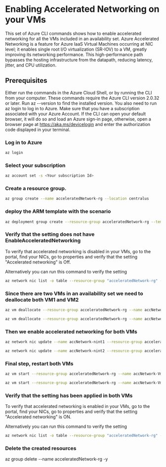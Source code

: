 # Enabling Accelerated Networking on your VMs

This set of Azure CLI commands shows how to enable accelerated networking for all the VMs included in an availability set. Azure Accelerated Networking is a feature for Azure IaaS Virtual Machines occurring at NIC level; it enables single root I/O virtualization (SR-IOV) to a VM, greatly improving its networking performance. This high-performance path bypasses the hosting infrastructure from the datapath, reducing latency, jitter, and CPU utilization.

## Prerequisites

Either run the commands in the Azure Cloud Shell, or by running the CLI from your computer.  These commands require the Azure CLI version 2.0.32 or later. Run az --version to find the installed version. You also need to run az login to log in to Azure. Make sure that you have a subscription associated with your Azure Account. If the CLI can open your default browser, it will do so and load an Azure sign-in page, otherwise, open a browser page at https://aka.ms/devicelogin and enter the authorization code displayed in your terminal.

### Log in to Azure

```sh
az login
```

### Select your subscription

```sh
az account set -s <Your subscription Id>
```

### Create a resource group.

```sh
az group create --name acceleratedNetwork-rg --location centralus
```

### deploy the ARM template with the scenario

```sh
az deployment group create --resource-group acceleratedNetwork-rg --template-file Deployment/accNetwork.json
```

### Verify that the setting does not have EnableAcceleratedNetworking
To verify that accelerated networking is disabled in your VMs, go to the portal, find your NICs, go to properties and verify that the setting "Accelerated networking" is Off.

Alternatively you can run this command to verify the setting

```sh
az network nic list -o table --resource-group "acceleratedNetwork-rg" --query "[].{ ResourceGroup:resourceGroup, Name:name, EnableAcceleratedNetworking: enableAcceleratedNetworking }"
```

### Since there are two VMs in an availability set we need to deallocate both VM1 and VM2

```sh
az vm deallocate --resource-group acceleratedNetwork-rg --name accNetwork-Vm1

az vm deallocate --resource-group acceleratedNetwork-rg --name accNetwork-Vm2
```

### Then we enable accelerated networking for both VMs

```sh
az network nic update --name accNetwork-nint1 --resource-group acceleratedNetwork-rg --accelerated-networking true

az network nic update --name accNetwork-nint2 --resource-group acceleratedNetwork-rg --accelerated-networking true
```

### Final step, restart both VMs

```sh
az vm start --resource-group acceleratedNetwork-rg --name accNetwork-Vm1

az vm start --resource-group acceleratedNetwork-rg --name accNetwork-Vm2
```

### Verify that the setting has been applied in both VMs

To verify that accelerated networking is enabled in your VMs, go to the portal, find your NICs, go to properties and verify that the setting "Accelerated networking" is ON.

Alternatively you can run this command to verify the setting

```sh
az network nic list -o table --resource-group "acceleratedNetwork-rg" --query "[].{ ResourceGroup:resourceGroup, Name:name, EnableAcceleratedNetworking: enableAcceleratedNetworking }"
```

### Delete the created resources
az group delete  --name acceleratedNetwork-rg -y